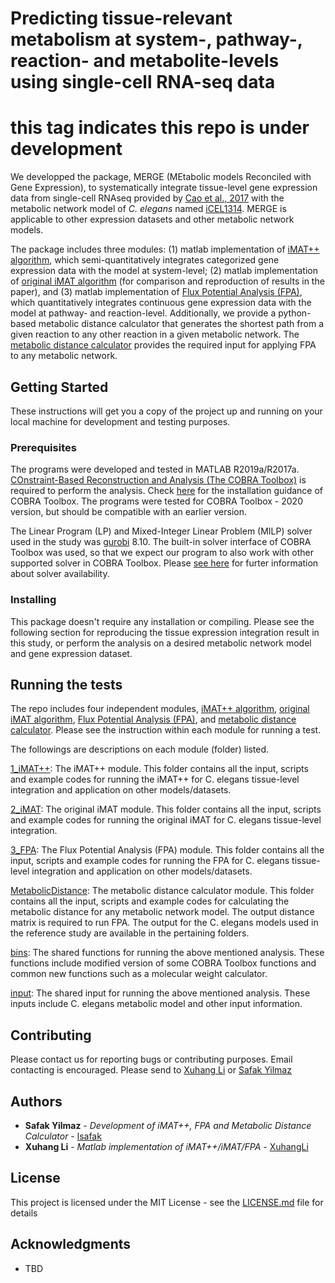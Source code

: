 # Predicting tissue-relevant metabolism at system-, pathway-, reaction- and metabolite-levels using single-cell RNA-seq data
# this tag indicates this repo is under development
We developped the package, MERGE (MEtabolic models Reconciled with Gene Expression), to systematically integrate tissue-level gene expression data from single-cell RNAseq provided by [Cao et al., 2017](https://pubmed.ncbi.nlm.nih.gov/28818938/) with the metabolic network model of <i>C. elegans</i> named [iCEL1314](http://wormflux.umassmed.edu/index.html). MERGE is applicable to other expression datasets and other metabolic network models. 

The package includes three modules: (1) matlab implementation of [iMAT++ algorithm](1_iMAT++), which semi-quantitatively integrates categorized gene expression data with the model at system-level; (2) matlab implementation of [original iMAT algorithm](2_iMAT) (for comparison and reproduction of results in the paper), and (3) matlab implementation of [Flux Potential Analysis (FPA)](3_FPA), which quantitatively integrates continuous gene expression data with the model at pathway- and reaction-level. Additionally, we provide a python-based metabolic distance calculator that generates the shortest path from a given reaction to any other reaction in a given metabolic network. The [metabolic distance calculator](MetabolicDistance) provides the required input for applying FPA to any metabolic network. 

## Getting Started

These instructions will get you a copy of the project up and running on your local machine for development and testing purposes.

### Prerequisites

The programs were developed and tested in MATLAB R2019a/R2017a. [COnstraint-Based Reconstruction and Analysis (The COBRA Toolbox)](https://opencobra.github.io/cobratoolbox/stable/) is required to perform the analysis. Check [here](https://opencobra.github.io/cobratoolbox/stable/installation.html) for the installation guidance of COBRA Toolbox. The programs were tested for COBRA Toolbox - 2020 version, but should be compatible with an earlier version. 

The Linear Program (LP) and Mixed-Integer Linear Problem (MILP) solver used in the study was [gurobi](http://gurobi.com) 8.10. The built-in solver interface of COBRA Toolbox was used, so that we expect our program to also work with other supported solver in COBRA Toolbox. Please [see here](https://opencobra.github.io/cobratoolbox/stable/installation.html#solver-installation) for furter information about solver availability. 

### Installing

This package doesn't require any installation or compiling. Please see the following section for reproducing the tissue expression integration result in this study, or perform the analysis on a desired metabolic network model and gene expression dataset. 

## Running the tests

The repo includes four independent modules, [iMAT++ algorithm](1_iMAT++), [original iMAT algorithm](2_iMAT), [Flux Potential Analysis (FPA)](3_FPA), and [metabolic distance calculator](MetabolicDistance). Please see the instruction within each module for running a test.

The followings are descriptions on each module (folder) listed.

[1_iMAT++](1_iMAT++): The iMAT++ module. This folder contains all the input, scripts and example codes for running the iMAT++ for C. elegans tissue-level integration and application on other models/datasets. 

[2_iMAT](2_iMAT): The original iMAT module. This folder contains all the input, scripts and example codes for running the original iMAT for C. elegans tissue-level integration. 

[3_FPA](3_FPA): The Flux Potential Analysis (FPA) module. This folder contains all the input, scripts and example codes for running the FPA for C. elegans tissue-level integration and application on other models/datasets. 

[MetabolicDistance](MetabolicDistance): The metabolic distance calculator module. This folder contains all the input, scripts and example codes for calculating the metabolic distance for any metabolic network model. The output distance matrix is required to run FPA. The output for the C. elegans models used in the reference study are available in the pertaining folders. 

[bins](bins): The shared functions for running the above mentioned analysis. These functions include modified version of some COBRA Toolbox functions and common new functions such as a molecular weight calculator.

[input](input): The shared input for running the above mentioned analysis. These inputs include C. elegans metabolic model and other input information.


## Contributing

Please contact us for reporting bugs or contributing purposes. Email contacting is encouraged. Please send to [Xuhang Li](mailto:xuhang.li@umassmed.edu) or [Safak Yilmaz](mailto:lutfu.yilmaz@umassmed.edu)


## Authors

* **Safak Yilmaz** - *Development of iMAT++, FPA and Metabolic Distance Calculator* - [lsafak](https://github.com/lsafak)
* **Xuhang Li** - *Matlab implementation of iMAT++/iMAT/FPA* - [XuhangLi](https://github.com/XuhangLi)

## License

This project is licensed under the MIT License - see the [LICENSE.md](LICENSE.md) file for details

## Acknowledgments

* TBD
